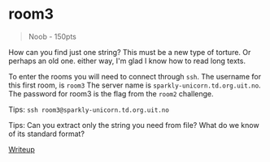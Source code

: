 # room3
> Noob - 150pts

How can you find just one string? This must be a new type of torture. Or perhaps an old one.
either way, I'm glad I know how to read long texts.  

To enter the rooms you will need to connect through `ssh`.
The username for this first room, is `room3`
The server name is `sparkly-unicorn.td.org.uit.no`.
The password for room3 is the flag from the `room2` challenge.



Tips:
`ssh room3@sparkly-unicorn.td.org.uit.no`

Tips:
Can you extract only the string you need from file? What do we know of its standard format?

[Writeup](./writeup)